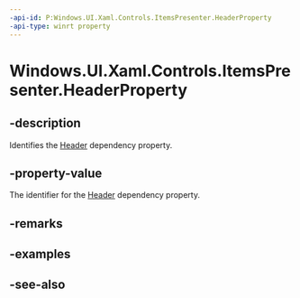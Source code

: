 ```yaml
---
-api-id: P:Windows.UI.Xaml.Controls.ItemsPresenter.HeaderProperty
-api-type: winrt property
---
```


<!-- Property syntax
public Windows.UI.Xaml.DependencyProperty HeaderProperty { get; }
-->

# Windows.UI.Xaml.Controls.ItemsPresenter.HeaderProperty

## -description
Identifies the [Header](itemspresenter_header.md) dependency property.



## -property-value
The identifier for the [Header](itemspresenter_header.md) dependency property.

## -remarks

## -examples

## -see-also
